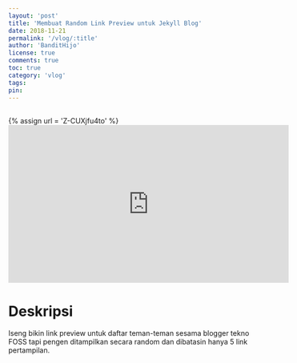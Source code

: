 ```yaml
---
layout: 'post'
title: 'Membuat Random Link Preview untuk Jekyll Blog'
date: 2018-11-21
permalink: '/vlog/:title'
author: 'BanditHijo'
license: true
comments: true
toc: true
category: 'vlog'
tags:
pin:
---
```


<div style="margin-top:30px;"></div>
<!-- EMBED CONTAINER: YOUTUBE -->
{% assign url = 'Z-CUXjfu4to' %}
<div class='embed-container'>
<iframe width="560" height="315" src="https://www.youtube.com/embed/{{ url }}" frameborder="0" allow="accelerometer; autoplay; encrypted-media; gyroscope; picture-in-picture" allowfullscreen></iframe>
</div>

# Deskripsi

Iseng bikin link preview untuk daftar teman-teman sesama blogger tekno FOSS tapi pengen ditampilkan secara random dan dibatasin hanya 5 link pertampilan.
